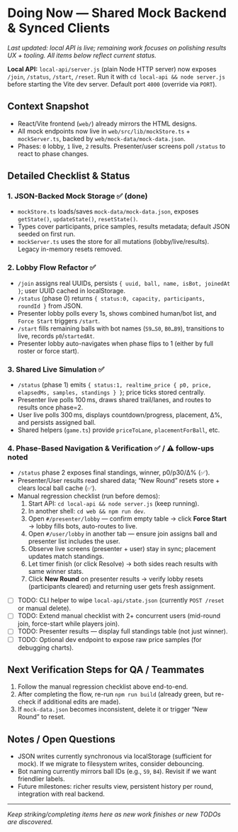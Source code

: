 # Doing Now — Shared Mock Backend & Synced Clients

_Last updated: local API is live; remaining work focuses on polishing results UX + tooling. All items below reflect current status._

**Local API:** `local-api/server.js` (plain Node HTTP server) now exposes `/join`, `/status`, `/start`, `/reset`. Run it with `cd local-api && node server.js` before starting the Vite dev server. Default port `4000` (override via `PORT`).

## Context Snapshot
- React/Vite frontend (`web/`) already mirrors the HTML designs.
- All mock endpoints now live in `web/src/lib/mockStore.ts` + `mockServer.ts`, backed by `web/mock-data/mock-data.json`.
- Phases: `0` lobby, `1` live, `2` results. Presenter/user screens poll `/status` to react to phase changes.

## Detailed Checklist & Status

### 1. JSON-Backed Mock Storage ✅ (done)
- `mockStore.ts` loads/saves `mock-data/mock-data.json`, exposes `getState()`, `updateState()`, `resetState()`.
- Types cover participants, price samples, results metadata; default JSON seeded on first run.
- `mockServer.ts` uses the store for all mutations (lobby/live/results). Legacy in-memory resets removed.

### 2. Lobby Flow Refactor ✅
- `/join` assigns real UUIDs, persists `{ uuid, ball, name, isBot, joinedAt }`; user UUID cached in localStorage.
- `/status` (phase 0) returns `{ status:0, capacity, participants, roundId }` from JSON.
- Presenter lobby polls every 1s, shows combined human/bot list, and `Force Start` triggers `/start`.
- `/start` fills remaining balls with bot names (`S9…S0`, `B0…B9`), transitions to live, records `p0`/`startedAt`.
- Presenter lobby auto-navigates when phase flips to 1 (either by full roster or force start).

### 3. Shared Live Simulation ✅
- `/status` (phase 1) emits `{ status:1, realtime_price { p0, price, elapsedMs, samples, standings } }`; price ticks stored centrally.
- Presenter live polls 100 ms, draws shared trail/lanes, and routes to results once phase=2.
- User live polls 300 ms, displays countdown/progress, placement, Δ%, and persists assigned ball.
- Shared helpers (`game.ts`) provide `priceToLane`, `placementForBall`, etc.

### 4. Phase-Based Navigation & Verification ✅ / ⚠️ follow-ups noted
- `/status` phase 2 exposes final standings, winner, p0/p30/Δ% (✅).
- Presenter/User results read shared data; “New Round” resets store + clears local ball cache (✅).
- Manual regression checklist (run before demos):
  1. Start API: `cd local-api && node server.js` (keep running).
  2. In another shell: `cd web && npm run dev`.
  3. Open `#/presenter/lobby` — confirm empty table → click **Force Start** → lobby fills bots, auto-routes to live.
  4. Open `#/user/lobby` in another tab — ensure join assigns ball and presenter list includes the user.
  5. Observe live screens (presenter + user) stay in sync; placement updates match standings.
  6. Let timer finish (or click Resolve) → both sides reach results with same winner stats.
  7. Click **New Round** on presenter results → verify lobby resets (participants cleared) and returning user gets fresh assignment.
- [ ] TODO: CLI helper to wipe `local-api/state.json` (currently `POST /reset` or manual delete).
- [ ] TODO: Extend manual checklist with 2+ concurrent users (mid-round join, force-start while players join).
- [ ] TODO: Presenter results — display full standings table (not just winner).
- [ ] TODO: Optional dev endpoint to expose raw price samples (for debugging charts).

## Next Verification Steps for QA / Teammates
1. Follow the manual regression checklist above end-to-end.
2. After completing the flow, re-run `npm run build` (already green, but re-check if additional edits are made).
3. If `mock-data.json` becomes inconsistent, delete it or trigger “New Round” to reset.

## Notes / Open Questions
- JSON writes currently synchronous via localStorage (sufficient for mock). If we migrate to filesystem writes, consider debouncing.
- Bot naming currently mirrors ball IDs (e.g., `S9`, `B4`). Revisit if we want friendlier labels.
- Future milestones: richer results view, persistent history per round, integration with real backend.

---
_Keep striking/completing items here as new work finishes or new TODOs are discovered._
